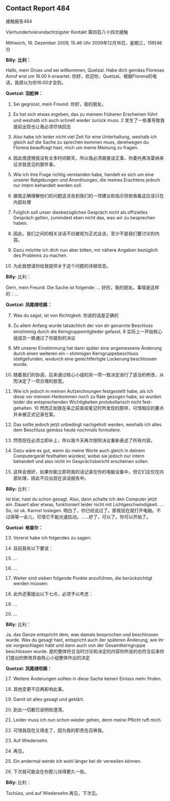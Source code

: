 ## Contact Report 484
接触报告484

Vierhundertvierundachtzigster Kontakt
第四百八十四次接触

Mittwoch, 16. Dezember 2009, 15.46 Uhr
2009年12月16日，星期三，15时46分

**Billy:**
**比利：**

Hallo, mein Gruss und sei willkommen, Quetzal. Habe dich gemäss Florenas Anruf erst um 16.00 h erwartet.
你好，欢迎你，Quetzal。根据Florena的电话，我原以为你16:00才会到。

**Quetzal:**
**羽蛇神：**

1. Sei gegrüsst, mein Freund.
你好，我的朋友。

2. Es hat sich etwas ergeben, das zu meinem früheren Erscheinen führt und weshalb ich auch schnell wieder zurück muss.
2 发生了一些事导致我提前出现也让我必须尽快回去

3. Also habe ich leider nicht viel Zeit für eine Unterhaltung, weshalb ich gleich auf die Sache zu sprechen kommen muss, deretwegen du Florena beauftragt hast, mich um meine Meinung zu fragen.
3. 因此很遗憾我没有太多时间聊天，所以我必须直接谈正事，你委托弗洛雷纳来征求我意见的那件事。

4. Wie ich ihre Frage richtig verstanden habe, handelt es sich um eine unserer Ratgebungen und Anordnungen, die meines Erachtens jedoch nur intern behandelt werden soll.
4. 据我正确理解他们的问题这涉及到我们的一项建议和指示但依我看这应该只在内部处理

5. Folglich soll unser diesbezügliches Gespräch nicht als offizielles Gespräch gelten, zumindest eben nicht das, was wir zu besprechen haben.
5. 因此，我们之间的相关谈话不应被视为正式会谈，至少不是我们要讨论的内容。

6. Dazu möchte ich dich nun aber bitten, mir nähere Angaben bezüglich des Problems zu machen.
6. 为此我想请你给我提供关于这个问题的详细信息。

**Billy:**
比利：

Gern, mein Freund. Die Sache ist folgende: …
好的，我的朋友。事情是这样的：…

**Quetzal:**
**凤尾绿咬鹃：**

7. Was du sagst, ist von Richtigkeit.
你说的话是正确的

8. Zu allem Anfang wurde tatsächlich der von dir genannte Beschluss einstimmig durch die Kerngruppemitglieder gefasst.
8 实际上一开始核心组成员一致通过了你提到的决议

9. Mit unserer Einstimmung hat dann später eine angemessene Änderung durch einen weiteren ein – stimmigen Kerngruppebeschluss stattgefunden, wodurch eine gerechtfertigte Lockerung beschlossen wurde.
9. 随着我们的协调，后来通过核心小组的另一项一致决定进行了适当的修改，从而决定了一项合理的放宽。

10. Wie ich jedoch in meinen Aufzeichnungen festgestellt habe, als ich diese vor meinem Herkommen noch zu Rate gezogen habe, so wurden leider die entsprechenden Wichtigkeiten protokollarisch nicht fest-gehalten.
10 然而正如我在来之前查阅笔记时所发现的那样，可惜相应的要点并未被正式记录在案。

11. Das sollte jedoch jetzt unbedingt nachgeholt werden, weshalb ich alles dem Beschluss gemäss heute nochmals formuliere.
11. 然而现在必须立即补上，所以我今天再次按照决议重新表述了所有内容。

12. Dazu wäre es gut, wenn du meine Worte auch gleich in deinem Computergerät festhalten würdest, wobei sie jedoch nur intern behandelt und also nicht im Gesprächsbericht erscheinen sollen.
12. 这样会很好，如果你能立即将我的话记录在你的电脑设备中，但它们应仅在内部处理，因此不应出现在谈话报告中。

**Billy:**
比利：

Ist klar, hast du schon gesagt. Also, dann schalte ich den Computer jetzt ein. Dauert aber etwas, funktioniert leider nicht mit Lichtgeschwindigkeit. … So, ist ok. Kannst loslegen.
明白了，你已经说过了。那我现在就打开电脑。不过得等一会儿，可惜它不能光速启动。……好了，可以了。你可以开始了。

**Quetzal:**
**格查尔：**

13. Vorerst habe ich folgendes zu sagen:
13. 目前我有以下要说：

14. …
14. …

15. Weiter sind sieben folgende Punkte anzuführen, die berücksichtigt werden müssen:
15. 此外还需提出以下七点，必须予以考虑：

16. …
16. …

**Billy:**
比利：

Ja, das Ganze entspricht dem, was damals besprochen und beschlossen wurde. Was du gesagt hast, entspricht auch der späteren Änderung, wie ihr sie vorgeschlagen habt und dann auch von der Gesamtkerngruppe beschlossen wurde.
是的整体符合当时讨论和决定的内容你所说的也符合后来你们提出的修改并由核心小组整体作出的决定

**Quetzal:**
**凤尾绿咬鹃：**

17. Weitere Änderungen sollten in diese Sache keinen Einlass mehr finden.
17. 其他变更不应再影响此事。

18. Damit ist alles gesagt und geklärt.
18. 到此一切都已说明和澄清。

19. Leider muss ich nun schon wieder gehen, denn meine Pflicht ruft mich.
19. 可惜我现在又得走了，因为我的职责在召唤我。

20. Auf Wiedersehn.
20. 再见。

21. Ein andermal werde ich wohl länger bei dir verweilen können.
21. 下次我可能会在你那儿待得更久一些。

**Billy:**
比利：

Tschüss, und auf Wiedersehn.再见，下次见。

